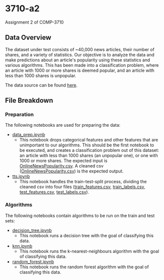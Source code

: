 # 3710-a2

Assignment 2 of COMP-3710

## Data Overview

The dataset under test consists of ~40,000 news articles, their number of shares, and a variety of statistics. Our objective is to analyze the data and make predictions about an article's popularity using these statistics and various algorithms. This has been made into a classification problem, where an article with 1000 or more shares is deemed popular, and an article with less than 1000 shares is unpopular.

The data source can be found [here](https://archive.ics.uci.edu/ml/datasets/online+news+popularity).

## File Breakdown

### Preparation

The following notebooks are used for preparing the data:

- [data_prep.ipynb](data_prep.ipynb)
  - This notebook drops categorical features and other features that are unimportant to our algorithms. This should be the first notebook to be executed, and creates a classification problem out of this dataset: an article with less than 1000 shares (an unpopular one), or one with 1000 or more shares. The expected input is [OnlineNewsPopularity.csv](data/OnlineNewsPopularity.csv). A cleaned csv ([OnlineNewsPopularity.csv](OnlineNewsPopularity.csv)) is the expected output.
- [tts.ipynb](tts.ipynb)
  - This notebook handles the train-test-split process, dividing the cleaned csv into four files ([train_features.csv](data/train_features.csv), [train_labels.csv](data/train_labels.csv), [test_features.csv](data/test_features.csv), [test_labels.csv](data/test_labels.csv)).

### Algorithms

The following notebooks contain algorithms to be run on the train and test sets:

- [decision_tree.ipynb](decision_tree.ipynb)
  - This notebook runs a decision tree with the goal of classifying this data.
- [knn.ipynb](knn.ipynb)
  - This notebook runs the k-nearest-neighbours algorithm with the goal of classifying this data.
- [random_forest.ipynb](random_forest.ipynb)
  - This notebook runs the random forest algorithm with the goal of classifying this data.
